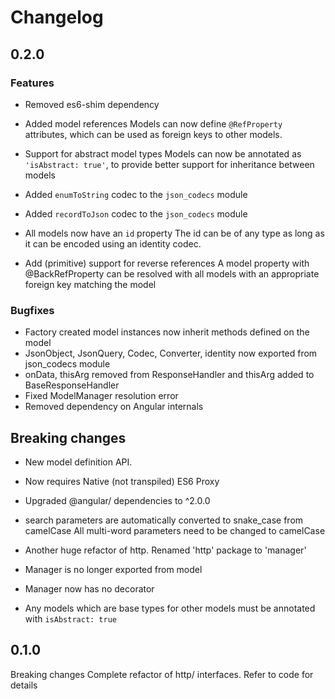# Changelog


## 0.2.0

### Features
- Removed es6-shim dependency
- Added model references
    Models can now define `@RefProperty` attributes, which can be used as foreign
    keys to other models.
- Support for abstract model types
    Models can now be annotated as `'isAbstract: true'`, to provide better support
    for inheritance between models

- Added `enumToString` codec to the `json_codecs` module
- Added `recordToJson` codec to the `json_codecs` module
- All models now have an `id` property
    The id can be of any type as long as it can be encoded using an identity codec.
- Add (primitive) support for reverse references
    A model property with @BackRefProperty can be resolved with all models with an
    appropriate foreign key matching the model

### Bugfixes
- Factory created model instances now inherit methods defined on the model
- JsonObject, JsonQuery, Codec, Converter, identity now exported from json_codecs module
- onData, thisArg removed from ResponseHandler and thisArg added to BaseResponseHandler
- Fixed ModelManager resolution error
- Removed dependency on Angular internals


## Breaking changes
- New model definition API.
- Now requires Native (not transpiled) ES6 Proxy
- Upgraded @angular/ dependencies to ^2.0.0
- search parameters are automatically converted to snake_case from camelCase
  All multi-word parameters need to be changed to camelCase

- Another huge refactor of http. Renamed 'http' package to 'manager'
- Manager is no longer exported from model
- Manager now has no decorator
- Any models which are base types for other models must be annotated with `isAbstract: true`



## 0.1.0
Breaking changes
Complete refactor of http/ interfaces. Refer to code for details

